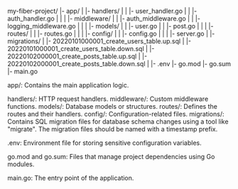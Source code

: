 


my-fiber-project/
|- app/
|    |- handlers/
|    |      |- user_handler.go
|    |      |- auth_handler.go
|    |
|    |- middleware/
|    |       |- auth_middleware.go
|    |       |- logging_middleware.go
|    |
|    |- models/
|    |     |- user.go
|    |     |- post.go
|    |
|    |- routes/
|    |      |- routes.go
|    |
|    |- config/
|    |      |- config.go
|    |
|    |- server.go
|
|- migrations/
|      |- 20220101000001_create_users_table.up.sql
|      |- 20220101000001_create_users_table.down.sql
|      |- 20220102000001_create_posts_table.up.sql
|      |- 20220102000001_create_posts_table.down.sql
|
|- .env
|- go.mod
|- go.sum
|- main.go




app/: Contains the main application logic.

handlers/: HTTP request handlers.
middleware/: Custom middleware functions.
models/: Database models or structures.
routes/: Defines the routes and their handlers.
config/: Configuration-related files.
migrations/: Contains SQL migration files for database schema changes using a tool like "migrate". The migration files should be named with a timestamp prefix.

.env: Environment file for storing sensitive configuration variables.

go.mod and go.sum: Files that manage project dependencies using Go modules.

main.go: The entry point of the application.




